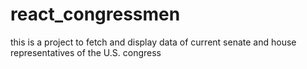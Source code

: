 # react_congressmen
this is a project to fetch and display data of current senate and house representatives of the U.S. congress
